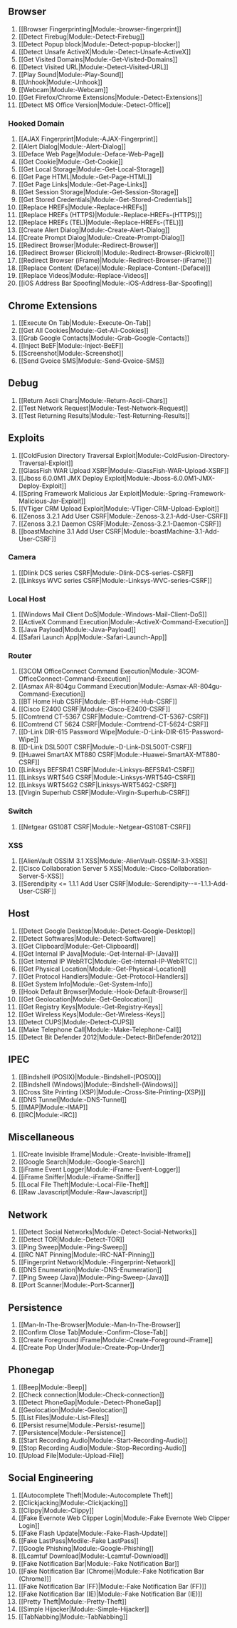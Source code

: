 ## Browser
1. [[Browser Fingerprinting|Module:-browser-fingerprint]]
1. [[Detect Firebug|Module:-Detect-Firebug]]
1. [[Detect Popup block|Module:-Detect-popup-blocker]]
1. [[Detect Unsafe ActiveX|Module:-Detect-Unsafe-ActiveX]]
1. [[Get Visited Domains|Module:-Get-Visited-Domains]]
1. [[Detect Visited URL|Module:-Detect-Visited-URL]]
1. [[Play Sound|Module:-Play-Sound]]
1. [[Unhook|Module:-Unhook]]
1. [[Webcam|Module:-Webcam]]
1. [[Get Firefox/Chrome Extensions|Module:-Detect-Extensions]]
1. [[Detect MS Office Version|Module:-Detect-Office]]

### Hooked Domain

1. [[AJAX Fingerprint|Module:-AJAX-Fingerprint]]
1. [[Alert Dialog|Module:-Alert-Dialog]]
1. [[Deface Web Page|Module:-Deface-Web-Page]]
1. [[Get Cookie|Module:-Get-Cookie]]
1. [[Get Local Storage|Module:-Get-Local-Storage]]
1. [[Get Page HTML|Module:-Get-Page-HTML]]
1. [[Get Page Links|Module:-Get-Page-Links]]
1. [[Get Session Storage|Module:-Get-Session-Storage]]
1. [[Get Stored Credentials|Module:-Get-Stored-Credentials]]
1. [[Replace HREFs|Module:-Replace-HREFs]]
1. [[Replace HREFs (HTTPS)|Module:-Replace-HREFs-(HTTPS)]]
1. [[Replace HREFs (TEL)|Module:-Replace-HREFs-(TEL)]]
1. [[Create Alert Dialog|Module:-Create-Alert-Dialog]]
1. [[Create Prompt Dialog|Module:-Create-Prompt-Dialog]]
1. [[Redirect Browser|Module:-Redirect-Browser]]
1. [[Redirect Browser (Rickroll)|Module:-Redirect-Browser-(Rickroll)]]
1. [[Redirect Browser (iFrame)|Module:-Redirect-Browser-(iFrame)]]
1. [[Replace Content (Deface)|Module:-Replace-Content-(Deface)]]
1. [[Replace Videos|Module:-Replace-Videos]]
1. [[iOS Address Bar Spoofing|Module:-iOS-Address-Bar-Spoofing]]

## Chrome Extensions

1. [[Execute On Tab|Module:-Execute-On-Tab]]
1. [[Get All Cookies|Module:-Get-All-Cookies]]
1. [[Grab Google Contacts|Module:-Grab-Google-Contacts]]
1. [[Inject BeEF|Module:-Inject-BeEF]]
1. [[Screenshot|Module:-Screenshot]]
1. [[Send Gvoice SMS|Module:-Send-Gvoice-SMS]]

## Debug

1. [[Return Ascii Chars|Module:-Return-Ascii-Chars]]
1. [[Test Network Request|Module:-Test-Network-Request]]
1. [[Test Returning Results|Module:-Test-Returning-Results]]

## Exploits

1. [[ColdFusion Directory Traversal Exploit|Module:-ColdFusion-Directory-Traversal-Exploit]]
1. [[GlassFish WAR Upload XSRF|Module:-GlassFish-WAR-Upload-XSRF]]
1. [[Jboss 6.0.0M1 JMX Deploy Exploit|Module:-Jboss-6.0.0M1-JMX-Deploy-Exploit]]
1. [[Spring Framework Malicious Jar Exploit|Module:-Spring-Framework-Malicious-Jar-Exploit]]
1. [[VTiger CRM Upload Exploit|Module:-VTiger-CRM-Upload-Exploit]]
1. [[Zenoss 3.2.1 Add User CSRF|Module:-Zenoss-3.2.1-Add-User-CSRF]]
1. [[Zenoss 3.2.1 Daemon CSRF|Module:-Zenoss-3.2.1-Daemon-CSRF]]
1. [[boastMachine 3.1 Add User CSRF|Module:-boastMachine-3.1-Add-User-CSRF]]

### Camera

1. [[Dlink DCS series CSRF|Module:-Dlink-DCS-series-CSRF]]
1. [[Linksys WVC series CSRF|Module:-Linksys-WVC-series-CSRF]]

### Local Host

1. [[Windows Mail Client DoS|Module:-Windows-Mail-Client-DoS]]
1. [[ActiveX Command Execution|Module:-ActiveX-Command-Execution]]
1. [[Java Payload|Module:-Java-Payload]]
1. [[Safari Launch App|Module:-Safari-Launch-App]]

### Router

1. [[3COM OfficeConnect Command Execution|Module:-3COM-OfficeConnect-Command-Execution]]
1. [[Asmax AR-804gu Command Execution|Module:-Asmax-AR-804gu-Command-Execution]]
1. [[BT Home Hub CSRF|Module:-BT-Home-Hub-CSRF]]
1. [[Cisco E2400 CSRF|Module:-Cisco-E2400-CSRF]]
1. [[Comtrend CT-5367 CSRF|Module:-Comtrend-CT-5367-CSRF]]
1. [[Comtrend CT 5624 CSRF|Module:-Comtrend-CT-5624-CSRF]]
1. [[D-Link DIR-615 Password Wipe|Module:-D-Link-DIR-615-Password-Wipe]]
1. [[D-Link DSL500T CSRF|Module:-D-Link-DSL500T-CSRF]]
1. [[Huawei SmartAX MT880 CSRF|Module:-Huawei-SmartAX-MT880-CSRF]]
1. [[Linksys BEFSR41 CSRF|Module:-Linksys-BEFSR41-CSRF]]
1. [[Linksys WRT54G CSRF|Module:-Linksys-WRT54G-CSRF]]
1. [[Linksys WRT54G2 CSRF|Linksys-WRT54G2-CSRF]]
1. [[Virgin Superhub CSRF|Module:-Virgin-Superhub-CSRF]]

### Switch

1. [[Netgear GS108T CSRF|Module:-Netgear-GS108T-CSRF]]

### XSS

1. [[AlienVault OSSIM 3.1 XSS|Module:-AlienVault-OSSIM-3.1-XSS]]
1. [[Cisco Collaboration Server 5 XSS|Module:-Cisco-Collaboration-Server-5-XSS]]
1. [[Serendipity <= 1.1.1 Add User CSRF|Module:-Serendipity--=-1.1.1-Add-User-CSRF]]


## Host

1. [[Detect Google Desktop|Module:-Detect-Google-Desktop]]
1. [[Detect Softwares|Module:-Detect-Software]]
1. [[Get Clipboard|Module:-Get-Clipboard]]
1. [[Get Internal IP Java|Module:-Get-Internal-IP-(Java)]]
1. [[Get Internal IP WebRTC|Module:-Get-Internal-IP-WebRTC]]
1. [[Get Physical Location|Module:-Get-Physical-Location]]
1. [[Get Protocol Handlers|Module:-Get-Protocol-Handlers]]
1. [[Get System Info|Module:-Get-System-Info]]
1. [[Hook Default Browser|Module:-Hook-Default-Browser]]
1. [[Get Geolocation|Module:-Get-Geolocation]]
1. [[Get Registry Keys|Module:-Get-Registry-Keys]]
1. [[Get Wireless Keys|Module:-Get-Wireless-Keys]]
1. [[Detect CUPS|Module:-Detect-CUPS]]
1. [[Make Telephone Call|Module:-Make-Telephone-Call]]
1. [[Detect Bit Defender 2012|Module:-Detect-BitDefender2012]]

## IPEC

1. [[Bindshell (POSIX)|Module:-Bindshell-(POSIX)]]
1. [[Bindshell (Windows)|Module:-Bindshell-(Windows)]]
1. [[Cross Site Printing (XSP)|Module:-Cross-Site-Printing-(XSP)]]
1. [[DNS Tunnel|Module:-DNS-Tunnel]]
1. [[IMAP|Module:-IMAP]]
1. [[IRC|Module:-IRC]]

## Miscellaneous

1. [[Create Invisible Iframe|Module:-Create-Invisible-Iframe]]
1. [[Google Search|Module:-Google-Search]]
1. [[iFrame Event Logger|Module:-iFrame-Event-Logger]]
1. [[iFrame Sniffer|Module:-iFrame-Sniffer]]
1. [[Local File Theft|Module:-Local-File-Theft]]
1. [[Raw Javascript|Module:-Raw-Javascript]]

## Network

1. [[Detect Social Networks|Module:-Detect-Social-Networks]]
1. [[Detect TOR|Module:-Detect-TOR]]
1. [[Ping Sweep|Module:-Ping-Sweep]]
1. [[IRC NAT Pinning|Module:-IRC-NAT-Pinning]]
1. [[Fingerprint Network|Module:-Fingerprint-Network]]
1. [[DNS Enumeration|Module:-DNS-Enumeration]]
1. [[Ping Sweep (Java)|Module:-Ping-Sweep-(Java)]]
1. [[Port Scanner|Module:-Port-Scanner]]

## Persistence

1. [[Man-In-The-Browser|Module:-Man-In-The-Browser]]
1. [[Confirm Close Tab|Module:-Confirm-Close-Tab]]
1. [[Create Foreground iFrame|Module:-Create-Foreground-iFrame]]
1. [[Create Pop Under|Module:-Create-Pop-Under]]

## Phonegap

1. [[Beep|Module:-Beep]]
1. [[Check connection|Module:-Check-connection]]
1. [[Detect PhoneGap|Module:-Detect-PhoneGap]]
1. [[Geolocation|Module:-Geolocation]]
1. [[List Files|Module:-List-Files]]
1. [[Persist resume|Module:-Persist-resume]]
1. [[Persistence|Module:-Persistence]]
1. [[Start Recording Audio|Module:-Start-Recording-Audio]]
1. [[Stop Recording Audio|Module:-Stop-Recording-Audio]]
1. [[Upload File|Module:-Upload-File]]

## Social Engineering

1. [[Autocomplete Theft|Module:-Autocomplete Theft]]
1. [[Clickjacking|Module:-Clickjacking]]
1. [[Clippy|Module:-Clippy]]
1. [[Fake Evernote Web Clipper Login|Module:-Fake Evernote Web Clipper Login]]
1. [[Fake Flash Update|Module:-Fake-Flash-Update]]
1. [[Fake LastPass|Modile:-Fake LastPass]]
1. [[Google Phishing|Module:-Google-Phishing]]
1. [[Lcamtuf Download|Module:-Lcamtuf-Download]]
1. [[Fake Notification Bar|Module:-Fake Notification Bar]]
1. [[Fake Notification Bar (Chrome)|Module:-Fake Notification Bar (Chrome)]]
1. [[Fake Notification Bar (FF)|Module:-Fake Notification Bar (FF)]]
1. [[Fake Notification Bar (IE)|Module:-Fake Notification Bar (IE)]]
1. [[Pretty Theft|Module:-Pretty-Theft]]
1. [[Simple Hijacker|Module:-Simple-Hijacker]]
1. [[TabNabbing|Module:-TabNabbing]]